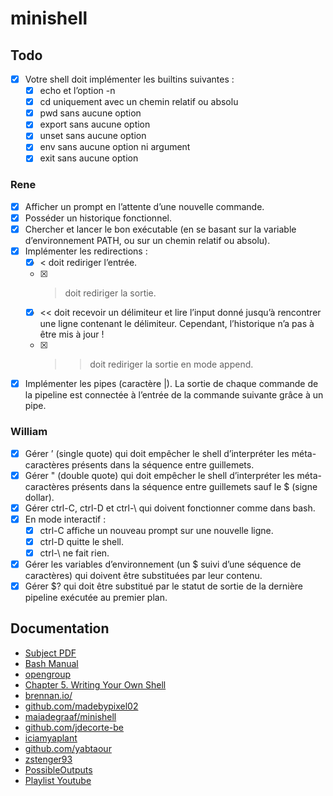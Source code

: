 # minishell

## Todo
- [x] Votre shell doit implémenter les builtins suivantes :
    - [x] echo et l’option -n
    - [x] cd uniquement avec un chemin relatif ou absolu
    - [x] pwd sans aucune option
    - [x] export sans aucune option
    - [x] unset sans aucune option
    - [x] env sans aucune option ni argument
    - [x] exit sans aucune option

### Rene
- [x] Afficher un prompt en l’attente d’une nouvelle commande.
- [x] Posséder un historique fonctionnel.
- [x] Chercher et lancer le bon exécutable (en se basant sur la variable d’environnement PATH, ou sur un chemin relatif ou absolu).
- [x] Implémenter les redirections :
    - [x] < doit rediriger l’entrée.
    - [x] > doit rediriger la sortie.
    - [x] << doit recevoir un délimiteur et lire l’input donné jusqu’à rencontrer une ligne contenant le délimiteur. Cependant, l’historique n’a pas à être mis à jour !
    - [x] >> doit rediriger la sortie en mode append.
- [x] Implémenter les pipes (caractère |). La sortie de chaque commande de la pipeline est connectée à l’entrée de la commande suivante grâce à un pipe.

### William
- [x] Gérer ’ (single quote) qui doit empêcher le shell d’interpréter les méta-caractères présents dans la séquence entre guillemets.
- [x] Gérer " (double quote) qui doit empêcher le shell d’interpréter les méta-caractères présents dans la séquence entre guillemets sauf le $ (signe dollar).
- [x] Gérer ctrl-C, ctrl-D et ctrl-\ qui doivent fonctionner comme dans bash.
- [x] En mode interactif :
    - [x] ctrl-C affiche un nouveau prompt sur une nouvelle ligne.
    - [x] ctrl-D quitte le shell.
    - [x] ctrl-\ ne fait rien.
- [x] Gérer les variables d’environnement (un $ suivi d’une séquence de caractères) qui doivent être substituées par leur contenu.
- [x] Gérer $? qui doit être substitué par le statut de sortie de la dernière pipeline exécutée au premier plan.

## Documentation
- [Subject PDF](https://cdn.intra.42.fr/pdf/pdf/93116/fr.subject.pdf)
- [Bash Manual](https://www.gnu.org/software/bash/manual/bash.html)
- [opengroup](https://pubs.opengroup.org/onlinepubs/009695399/utilities/xcu_chap02.html)
- [Chapter 5. Writing Your Own Shell](https://www.cs.purdue.edu/homes/grr/SystemsProgrammingBook/Book/Chapter5-WritingYourOwnShell.pdf)
- [brennan.io/](https://brennan.io/2015/01/16/write-a-shell-in-c/)
- [github.com/madebypixel02](https://github.com/madebypixel02/minishell/blob/main/README.md)
- [maiadegraaf/minishell](https://github.com/maiadegraaf/minishell)
- [github.com/jdecorte-be](https://github.com/jdecorte-be/42-minishell/blob/master/README.md)
- [iciamyaplant](https://github.com/iciamyplant/Minishell)
- [github.com/yabtaour](https://github.com/yabtaour/Minishell-42/blob/main/ReadMe.md)
- [zstenger93](https://github.com/zstenger93/minishell#initialize-everything-whats-needed-in-normal-mode)
- [PossibleOutputs](https://homepage.cs.cityu.edu.hk/jiakaixu2/project/minishell1.manual)
- [Playlist Youtube](https://www.youtube.com/watch?v=hMSByvFHOro&list=PLGU1kcPKHMKj5yA0RPb5AK4QAhexmQwrW)

